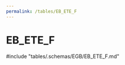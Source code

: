 ```yaml
---
permalink: /tables/EB_ETE_F
---
```

# EB\_ETE\_F
<!-- SPDX-License-Identifier: MPL-2.0 -->

<!-- ATTENTION : Ne pas supprimer ou modifier la ligne ci-dessous -->
#include "tables/.schemas/EGB/EB_ETE_F.md"
<!-- ATTENTION : Ne pas supprimer ou modifier la ligne ci-dessus -->
